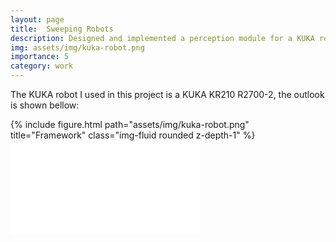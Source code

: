 ```yaml
---
layout: page
title:  Sweeping Robots 
description: Designed and implemented a perception module for a KUKA robotic arm 
img: assets/img/kuka-robot.png
importance: 5
category: work
---
```


The KUKA robot I used in this project is a KUKA KR210 R2700-2, the outlook is shown bellow:
<div class="row">
    <div class="col-sm mt-3 mt-md-0">
        {% include figure.html path="assets/img/kuka-robot.png" title="Framework" class="img-fluid rounded z-depth-1" %}
    </div>
</div>


<div class="row mt-3">
    <div class="col-sm mt-3 mt-md-0">
    <iframe src="//player.bilibili.com/player.html?isOutside=true&aid=266673446&bvid=BV1TY411i7eL&cid=1003295293&p=1&muted=true" width="60%" scrolling="no" border="0" frameborder="no" framespacing="0" allowfullscreen="true"></iframe>
    </div>
</div>